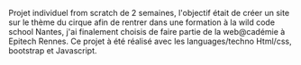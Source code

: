 Projet individuel from scratch de 2 semaines, l'objectif était de créer un site sur le thème du cirque afin de rentrer dans une formation à la wild code school Nantes, j'ai finalement choisis de faire partie de la web@cadémie à Epitech Rennes. Ce projet à été réalisé avec les languages/techno Html/css, bootstrap et Javascript.
